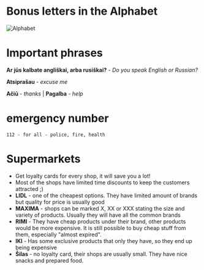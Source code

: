 
# Bonus letters in the Alphabet

![Alphabet](../assets/images/alphabet.png)

# Important phrases

**Ar jūs kalbate angliškai, arba rusiškai?** - *Do you speak English or Russian?*

**Atsiprašau** - *excuse me*  

**Ačiū** - *thanks*   |  **Pagalba** - *help*

# emergency number

`112 - for all - police, fire, health`

# Supermarkets

* Get loyalty cards for every shop, it will save you a lot!
* Most of the shops have limited time discounts to keep the customers attracted ;)
* **LIDL** - one of the cheapest options. They have limited amount of brands but quality for price is usually good
* **MAXIMA** - shops can be marked X, XX or XXX stating the size and variety of products. Usually they will have all the
  common brands
* **RIMI** - They have cheap products under their brand, other products would be more expensive. It is still possible to
  buy cheap stuff from them, especially "almost expired".
* **IKI** - Has some exclusive products that only they have, so they end up being expensive
* **Šilas** - no loyalty card, their shops are usually small. They have nice snacks and prepared food.

